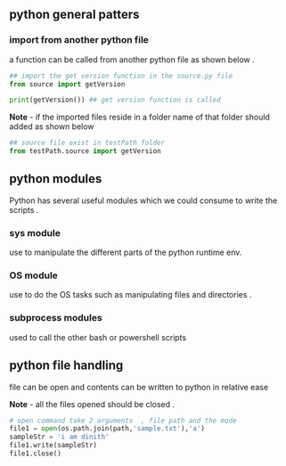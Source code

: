 ## python general patters

### import from another python file

a function can be called from another python file as shown below .

``` py
## import the get version function in the source.py file
from source import getVersion 

print(getVersion()) ## get version function is called 
```

**Note** - if the imported files reside in a folder name of that folder should added as shown below

``` py
## source file exist in testPath folder
from testPath.source import getVersion 
```

## python modules 

Python has several useful modules which we could consume to write the scripts . 

### sys module 
use to manipulate the different parts of the python runtime env. 

### OS module

use to do the OS tasks such as manipulating files and directories . 

### subprocess modules 

used to call the other bash or powershell scripts 

## python file handling

file can be open and contents can be written to python in relative ease 

**Note** - all the files opened should be closed . 

``` py
# open command take 2 arguments  , file path and the mode
file1 = open(os.path.join(path,'sample.txt'),'a') 
sampleStr = 'i am dinith'
file1.write(sampleStr)
file1.close()
```


